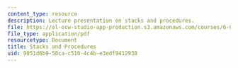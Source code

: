 ```yaml
---
content_type: resource
description: Lecture presentation on stacks and procedures.
file: https://ol-ocw-studio-app-production.s3.amazonaws.com/courses/6-004-computation-structures-spring-2009/9051d6b950cac5104c4be3edf9412938_MIT6_004s09_lec13.pdf
file_type: application/pdf
resourcetype: Document
title: Stacks and Procedures
uid: 9051d6b9-50ca-c510-4c4b-e3edf9412938
---
```

